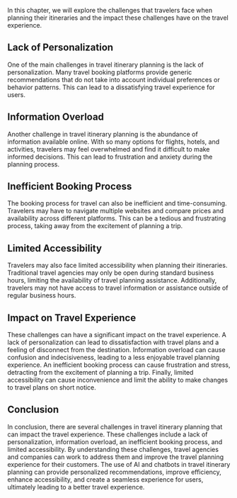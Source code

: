 
In this chapter, we will explore the challenges that travelers face when planning their itineraries and the impact these challenges have on the travel experience.

Lack of Personalization
-----------------------

One of the main challenges in travel itinerary planning is the lack of personalization. Many travel booking platforms provide generic recommendations that do not take into account individual preferences or behavior patterns. This can lead to a dissatisfying travel experience for users.

Information Overload
--------------------

Another challenge in travel itinerary planning is the abundance of information available online. With so many options for flights, hotels, and activities, travelers may feel overwhelmed and find it difficult to make informed decisions. This can lead to frustration and anxiety during the planning process.

Inefficient Booking Process
---------------------------

The booking process for travel can also be inefficient and time-consuming. Travelers may have to navigate multiple websites and compare prices and availability across different platforms. This can be a tedious and frustrating process, taking away from the excitement of planning a trip.

Limited Accessibility
---------------------

Travelers may also face limited accessibility when planning their itineraries. Traditional travel agencies may only be open during standard business hours, limiting the availability of travel planning assistance. Additionally, travelers may not have access to travel information or assistance outside of regular business hours.

Impact on Travel Experience
---------------------------

These challenges can have a significant impact on the travel experience. A lack of personalization can lead to dissatisfaction with travel plans and a feeling of disconnect from the destination. Information overload can cause confusion and indecisiveness, leading to a less enjoyable travel planning experience. An inefficient booking process can cause frustration and stress, detracting from the excitement of planning a trip. Finally, limited accessibility can cause inconvenience and limit the ability to make changes to travel plans on short notice.

Conclusion
----------

In conclusion, there are several challenges in travel itinerary planning that can impact the travel experience. These challenges include a lack of personalization, information overload, an inefficient booking process, and limited accessibility. By understanding these challenges, travel agencies and companies can work to address them and improve the travel planning experience for their customers. The use of AI and chatbots in travel itinerary planning can provide personalized recommendations, improve efficiency, enhance accessibility, and create a seamless experience for users, ultimately leading to a better travel experience.
